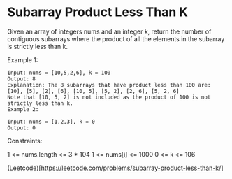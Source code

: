# Subarray Product Less Than K

Given an array of integers nums and an integer k, return the number of contiguous subarrays where the product of all the elements in the subarray is strictly less than k.

Example 1:

```
Input: nums = [10,5,2,6], k = 100
Output: 8
Explanation: The 8 subarrays that have product less than 100 are:
[10], [5], [2], [6], [10, 5], [5, 2], [2, 6], [5, 2, 6]
Note that [10, 5, 2] is not included as the product of 100 is not strictly less than k.
Example 2:

Input: nums = [1,2,3], k = 0
Output: 0
```

Constraints:

1 <= nums.length <= 3 \* 104
1 <= nums[i] <= 1000
0 <= k <= 106

(Leetcode)[https://leetcode.com/problems/subarray-product-less-than-k/]
